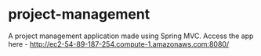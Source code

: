 # project-management
A project management application made using Spring MVC.
Access the app here - http://ec2-54-89-187-254.compute-1.amazonaws.com:8080/
